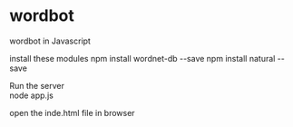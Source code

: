# wordbot
wordbot in Javascript

install these modules
npm install wordnet-db --save
npm install natural --save

Run the server  
node app.js

open the inde.html file in browser
